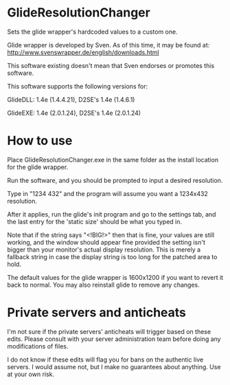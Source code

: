 # GlideResolutionChanger
Sets the glide wrapper's hardcoded values to a custom one.

Glide wrapper is developed by Sven.
As of this time, it may be found at:
http://www.svenswrapper.de/english/downloads.html

This software existing doesn't mean that Sven endorses or promotes this software.

This software supports the following versions for:

GlideDLL: 1.4e (1.4.4.21), D2SE's 1.4e (1.4.6.1)

GlideEXE: 1.4e (2.0.1.24), D2SE's 1.4e (2.0.1.24)

# How to use
Place GlideResolutionChanger.exe in the same folder as the install location for the glide wrapper.

Run the software, and you should be prompted to input a desired resolution.

Type in "1234 432" and the program will assume you want a 1234x432 resolution.

After it applies, run the glide's init program and go to the settings tab, and the last entry for the 'static size' should be what you typed in.

Note that if the string says "<!BIG!>" then that is fine, your values are still working, and the window should appear fine provided the setting isn't bigger than your monitor's actual display resolution.  This is merely a fallback string in case the display string is too long for the patched area to hold.

The default values for the glide wrapper is 1600x1200 if you want to revert it back to normal.  You may also reinstall glide to remove any changes.


# Private servers and anticheats
I'm not sure if the private servers' anticheats will trigger based on these edits.  Please consult with your server administration team before doing any modifications of files.

I do not know if these edits will flag you for bans on the authentic live servers.  I would assume not, but I make no guarantees about anything.  Use at your own risk.
